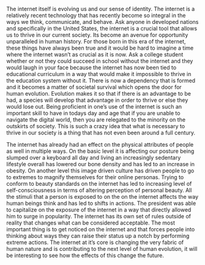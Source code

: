 The internet itself is evolving us and our sense of identity. The internet is a relatively recent technology that has recently become so integral in the ways we think, communicate, and behave. Ask anyone in developed nations and specifically in the United States, the internet is a crucial tool that allows us to thrive in our current society. Its become an avenue for opportunity unparalleled in human history. For those born in this era of the internet, these things have always been true and it would be hard to imagine a time where the internet wasn’t as crucial as it is now. Ask a college student whether or not they could succeed in school without the internet and they would laugh in your face because the internet has now been tied to educational curriculum in a way that would make it impossible to thrive in the education system without it. There is now a dependency that is formed and it becomes a matter of societal survival which opens the door for human evolution. Evolution makes it so that if there is an advantage to be had, a species will develop that advantage in order to thrive or else they would lose out. Being proficient in one’s use of the internet is such an important skill to have in todays day and age that if you are unable to navigate the digital world, then you are relegated to the minority on the outskirts of society. This is such a crazy idea that what is necessary to thrive in our society is a thing that has not even been around a full century.

The internet has already had an effect on the physical attributes of people as well in multiple ways. On the basic level it is affecting our posture being slumped over a keyboard all day and living an increasingly sedentary lifestyle overall has lowered our bone density and has led to an increase in obesity. On another level this image driven culture has driven people to go to extremes to magnify themselves for their online personas. Trying to conform to beauty standards on the internet has led to increasing level of self-consciousness in terms of altering perception of personal beauty. All the stimuli that a person is exposed to on the on the internet affects the way human beings think and has led to shifts in actions. The president was able to capitalize on the exposure of the internet in a way that directly allowed him to surge in popularity. The internet has its own set of rules outside of reality that changes what can be considered acceptable. The most important thing is to get noticed on the internet and that forces people into thinking about ways they can raise their status up a notch by performing extreme actions. The internet at it’s core is changing the very fabric of human nature and is contributing to the next level of human evolution, it will be interesting to see how the effects of this change the future.
